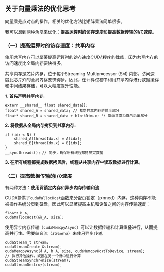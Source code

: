 ## 关于向量乘法的优化思考

向量乘是点对点的操作，相关的优化方法比矩阵乘法简单很多。

我可以想到两种角度来优化：**提高运算时的访存速度**和**提高数据传输的I/O速度**。

### （一）提高运算时的访存速度：共享内存

使用共享内存可以显著提高运算时的访存速度CUDA程序的性能，因为共享内存的访问速度比全局内存要快得多。

共享内存是芯片内存，位于每个Streaming Multiprocessor (SM) 内部，访问速度比芯片外的全局内存要快得多。因此，在计算过程中利用共享内存进行数据缓存和中间结果存储，可以大幅度提升性能。

__1. 首先声明共享内存:__

```cuda
extern __shared__ float shared_data[];
float* shared_A = shared_data; // 指向共享内存的前半部分
float* shared_B = shared_data + blockDim.x; // 指向共享内存的后半部分
```

__2. 将数据从全局内存拷贝到共享内存:__

```cuda
if (idx < N) {
    shared_A[threadIdx.x] = A[idx];
    shared_B[threadIdx.x] = B[idx];
}
__syncthreads(); // 同步，确保所有线程都拷贝完数据
```

__3. 在所有线程都完成数据拷贝后，线程从共享内存中读取数据进行计算。__

### （二）提高数据传输的I/O速度

有两种方法：**使用页锁定内存**和**异步内存传输和流**

CUDA提供了`cudaMallocHost`函数来分配页锁定（pinned）内存，这种内存不能被操作系统分页到磁盘，因此可以显著提高主机和设备之间的内存传输速度：

```cuda
float* h_A;
cudaMallocHost(&h_A, size);
```

使用异步内存传输（`cudaMemcpyAsync`）可以让数据传输和计算重叠进行，从而提高并行性。需要结合流（streams）来使用异步传输:

```cuda
cudaStream_t stream;
cudaStreamCreate(&stream);
cudaMemcpyAsync(d_A, h_A, size, cudaMemcpyHostToDevice, stream);
// 执行其他操作，或者在另一个流中进行计算
cudaStreamSynchronize(stream);
cudaStreamDestroy(stream);
```

